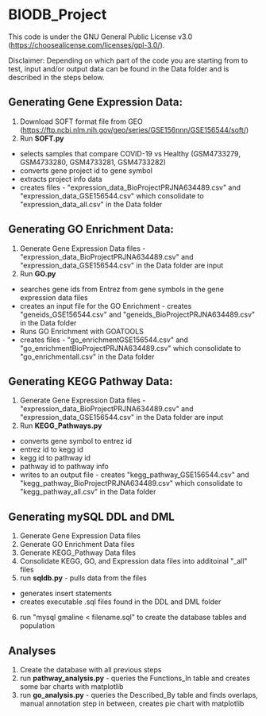 # BIODB_Project
This code is under the GNU General Public License v3.0 (https://choosealicense.com/licenses/gpl-3.0/).

Disclaimer: Depending on which part of the code you are starting from to test, input and/or output data can be found in the Data folder and is described in the steps below.

## Generating Gene Expression Data:
1. Download SOFT format file from GEO (https://ftp.ncbi.nlm.nih.gov/geo/series/GSE156nnn/GSE156544/soft/)
2. Run **SOFT.py** 
- selects samples that compare COVID-19 vs Healthy (GSM4733279, GSM4733280, GSM4733281, GSM4733282)
- converts gene project id to gene symbol
- extracts project info data
- creates files - "expression_data_BioProjectPRJNA634489.csv" and "expression_data_GSE156544.csv" which consolidate to "expression_data_all.csv" in the Data folder

## Generating GO Enrichment Data:
1. Generate Gene Expression Data files - "expression_data_BioProjectPRJNA634489.csv" and "expression_data_GSE156544.csv" in the Data folder are input
2. Run **GO.py** 
- searches gene ids from Entrez from gene symbols in the gene expression data files
- creates an input file for the GO Enrichment - creates "geneids_GSE156544.csv" and "geneids_BioProjectPRJNA634489.csv" in the Data folder
- Runs GO Enrichment with GOATOOLS
- creates files - "go_enrichmentGSE156544.csv" and "go_enrichmentBioProjectPRJNA634489.csv" which consolidate to "go_enrichmentall.csv" in the Data folder

## Generating KEGG Pathway Data:
1. Generate Gene Expression Data files - "expression_data_BioProjectPRJNA634489.csv" and "expression_data_GSE156544.csv" in the Data folder are input
2. Run **KEGG_Pathways.py** 
- converts gene symbol to entrez id
- entrez id to kegg id
- kegg id to pathway id
- pathway id to pathway info
- writes to an output file - creates "kegg_pathway_GSE156544.csv" and "kegg_pathway_BioProjectPRJNA634489.csv" which consolidate to "kegg_pathway_all.csv" in the Data folder

## Generating mySQL DDL and DML
1. Generate Gene Expression Data files
2. Generate GO Enrichment Data files
3. Generate KEGG_Pathway Data files
4. Consolidate KEGG, GO, and Expression data files into additoinal "_all" files
5. run **sqldb.py** - pulls data from the files
- generates insert statements
- creates executable .sql files found in the DDL and DML folder
6. run "mysql gmaline < filename.sql" to create the database tables and population

## Analyses
1. Create the database with all previous steps
2. run **pathway_analysis.py** - queries the Functions_In table and creates some bar charts with matplotlib
3. run **go_analysis.py** - queries the Described_By table and finds overlaps, manual annotation step in between, creates pie chart with matplotlib
